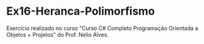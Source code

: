 # Ex16-Heranca-Polimorfismo
Exercício realizado no curso "Curso C# Completo Programação Orientada a Objetos + Projetos" do Prof. Nelio Alves.
